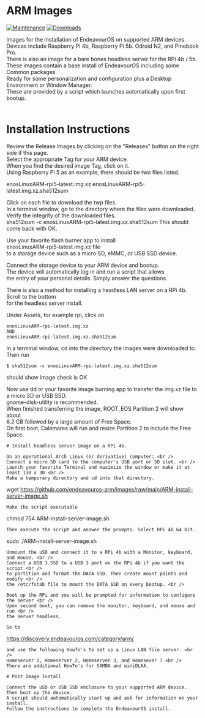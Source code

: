 # ARM Images
 
 [![Maintenance](https://img.shields.io/maintenance/yes/2023.svg)]() [![Downloads](https://img.shields.io/github/downloads/endeavouros-arm/images/total)]()
 
Images for the installation of EndeavourOS on supported ARM devices. <br />
Devices include Raspberry Pi 4b, Raspberry Pi 5b. Odroid N2, and Pinebook Pro. <br />
There is also an image for a bare bones headless server for the RPi 4b / 5b. <br />
These images contain a base install of EndeavourOS including some Common packages. <br />
Ready for some personalization and configuration plus a Desktop Environment or Window Manager. <br />
These are provided by a script which launches automatically upon first bootup. <br /> <br />


# Installation Instructions

Review the Release images by clicking on the "Releases" button on the right side if this page. <br /> 
Select the appropriate Tag for your ARM device. <br />
When you find the desired image Tag, click on it. <br />
Using Raspberry Pi 5 as an example, there should be two files listed.  <br />

enosLinuxARM-rpi5-latest.img.xz
enosLinuxARM-rpi5-latest.img.xz.sha512sum

Click on each file to download the twp files. <br />
In a terminal window, go to the directory where the files were downloaded. <br />
Verify the integrity of the downloaded files. <br />
sha512sum -c enosLinuxARM-rpi5-latest.img.xz.sha512sum
This should come back with OK.

Use your favorite flash burner app to install <br /> 
enosLinuxARM-rpi5-latest.img.xz file <br />
to a storage device such as a micro SD, eMMC, or USB SSD device. <br />

Connect the storage device to your ARM device and bootup. <br />
The device will automatically log in and run a script that allows <br />
the entry of your personal details.  Simply answer the questions. <br />

There is also a method for installing a headless LAN server on a RPi 4b. Scroll to the bottom <br />
for the headless server install.




Under Assets, for example rpi, click on <br /> 
```
enosLinuxARM-rpi-latest.img.xz 
AND
enosLinuxARM-rpi-latest.img.xz.sha512sum
```
In a terminal window, cd into the directory the images were downloaded to.
Then run <br />
```
$ sha512sum -c enosLinuxARM-rpi-latest.img.xz.sha512sum
```
should show image check is OK

Now use dd or your favorite image burning app to transfer the img.xz file
to a micro SD or USB SSD. <br />
gnome-disk-utility is recommended.  <br />
When finished transferring the image, ROOT_EOS Partition 2 will show about <br />
6.2 GB followed by a large amount of Free Space. <br />
On first boot, Calamares will run and resize Partition 2 to include the Free Space.

```
# Install headless server image on a RPi 4b.

On an operational Arch Linux (or derivative) computer: <br />
Connect a micro SD card to the computer's USB port or SD slot. <br />
Launch your favorite Terminal and maximize the window or make it at least 130 x 30 <br />
Make a temporary directory and cd into that directory.
```
wget https://github.com/endeavouros-arm/images/raw/main/ARM-install-server-image.sh
```
Make the script executable
```
chmod 754 ARM-install-server-image.sh
```
Then execute the script and answer the prompts. Select RPi 4b 64 bit.
```
sudo ./ARM-install-server-image.sh
```
Unmount the uSD and connect it to a RPi 4b with a Monitor, keyboard, and mouse. <br />
Connect a USB 3 SSD to a USB 3 port on the RPi 4b if you want the script <br />
to partition and format the DATA SSD. Then create mount points and modify <br />
the /etc/fstab file to mount the DATA SSD on every bootup. <br />

Boot up the RPi and you will be prompted for information to configure the server <br />
Upon second boot, you can remove the monitor, keyboard, and mouse and run <br />
the server headless.

Go to 
```
https://discovery.endeavouros.com/category/arm/
```
and use the following HowTo's to set up a Linux LAN file server. <br />
Homeserver 1, Homeserver 2, Homeserver 3, and Homesever 7 <br />
There are additional HowTo's for SAMBA and miniDLNA.

# Post Image Install

Connect the uSD or USB SSD enclosure to your supported ARM device.
Then boot up the device.
A script should automatically start up and ask for information on your install.
Follow the instructions to complete the EndeavourOS install.
